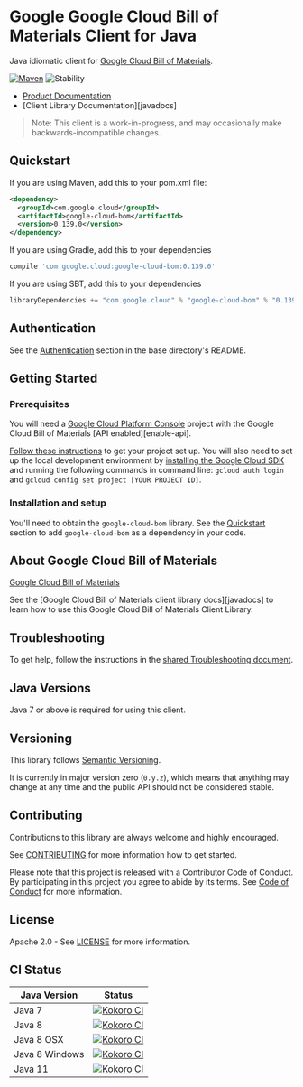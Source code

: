 # Google Google Cloud Bill of Materials Client for Java

Java idiomatic client for [Google Cloud Bill of Materials][product-docs].

[![Maven][maven-version-image]][maven-version-link]
![Stability][stability-image]

- [Product Documentation][product-docs]
- [Client Library Documentation][javadocs]

> Note: This client is a work-in-progress, and may occasionally
> make backwards-incompatible changes.

## Quickstart


If you are using Maven, add this to your pom.xml file:

```xml
<dependency>
  <groupId>com.google.cloud</groupId>
  <artifactId>google-cloud-bom</artifactId>
  <version>0.139.0</version>
</dependency>
```

[//]: # ({x-version-update-start:google-cloud-bom:released})

If you are using Gradle, add this to your dependencies
```Groovy
compile 'com.google.cloud:google-cloud-bom:0.139.0'
```
If you are using SBT, add this to your dependencies
```Scala
libraryDependencies += "com.google.cloud" % "google-cloud-bom" % "0.139.0"
```
[//]: # ({x-version-update-end})

## Authentication

See the [Authentication][authentication] section in the base directory's README.

## Getting Started

### Prerequisites

You will need a [Google Cloud Platform Console][developer-console] project with the Google Cloud Bill of Materials [API enabled][enable-api].

[Follow these instructions][create-project] to get your project set up. You will also need to set up the local development environment by
[installing the Google Cloud SDK][cloud-sdk] and running the following commands in command line:
`gcloud auth login` and `gcloud config set project [YOUR PROJECT ID]`.

### Installation and setup

You'll need to obtain the `google-cloud-bom` library.  See the [Quickstart](#quickstart) section
to add `google-cloud-bom` as a dependency in your code.

## About Google Cloud Bill of Materials


[Google Cloud Bill of Materials][product-docs] 

See the [Google Cloud Bill of Materials client library docs][javadocs] to learn how to
use this Google Cloud Bill of Materials Client Library.






## Troubleshooting

To get help, follow the instructions in the [shared Troubleshooting document][troubleshooting].

## Java Versions

Java 7 or above is required for using this client.

## Versioning


This library follows [Semantic Versioning](http://semver.org/).


It is currently in major version zero (``0.y.z``), which means that anything may change at any time
and the public API should not be considered stable.

## Contributing


Contributions to this library are always welcome and highly encouraged.

See [CONTRIBUTING][contributing] for more information how to get started.

Please note that this project is released with a Contributor Code of Conduct. By participating in
this project you agree to abide by its terms. See [Code of Conduct][code-of-conduct] for more
information.

## License

Apache 2.0 - See [LICENSE][license] for more information.

## CI Status

Java Version | Status
------------ | ------
Java 7 | [![Kokoro CI][kokoro-badge-image-1]][kokoro-badge-link-1]
Java 8 | [![Kokoro CI][kokoro-badge-image-2]][kokoro-badge-link-2]
Java 8 OSX | [![Kokoro CI][kokoro-badge-image-3]][kokoro-badge-link-3]
Java 8 Windows | [![Kokoro CI][kokoro-badge-image-4]][kokoro-badge-link-4]
Java 11 | [![Kokoro CI][kokoro-badge-image-5]][kokoro-badge-link-5]

[product-docs]: 
[javadocs]: 
[kokoro-badge-image-1]: http://storage.googleapis.com/cloud-devrel-public/java/badges/java-cloud-bom/java7.svg
[kokoro-badge-link-1]: http://storage.googleapis.com/cloud-devrel-public/java/badges/java-cloud-bom/java7.html
[kokoro-badge-image-2]: http://storage.googleapis.com/cloud-devrel-public/java/badges/java-cloud-bom/java8.svg
[kokoro-badge-link-2]: http://storage.googleapis.com/cloud-devrel-public/java/badges/java-cloud-bom/java8.html
[kokoro-badge-image-3]: http://storage.googleapis.com/cloud-devrel-public/java/badges/java-cloud-bom/java8-osx.svg
[kokoro-badge-link-3]: http://storage.googleapis.com/cloud-devrel-public/java/badges/java-cloud-bom/java8-osx.html
[kokoro-badge-image-4]: http://storage.googleapis.com/cloud-devrel-public/java/badges/java-cloud-bom/java8-win.svg
[kokoro-badge-link-4]: http://storage.googleapis.com/cloud-devrel-public/java/badges/java-cloud-bom/java8-win.html
[kokoro-badge-image-5]: http://storage.googleapis.com/cloud-devrel-public/java/badges/java-cloud-bom/java11.svg
[kokoro-badge-link-5]: http://storage.googleapis.com/cloud-devrel-public/java/badges/java-cloud-bom/java11.html
[stability-image]: https://img.shields.io/badge/stability-alpha-orange
[maven-version-image]: https://img.shields.io/maven-central/v/com.google.cloud/google-cloud-bom.svg
[maven-version-link]: https://search.maven.org/search?q=g:com.google.cloud%20AND%20a:google-cloud-bom&core=gav
[authentication]: https://github.com/googleapis/google-cloud-java#authentication
[developer-console]: https://console.developers.google.com/
[create-project]: https://cloud.google.com/resource-manager/docs/creating-managing-projects
[cloud-sdk]: https://cloud.google.com/sdk/
[troubleshooting]: https://github.com/googleapis/google-cloud-common/blob/master/troubleshooting/readme.md#troubleshooting
[contributing]: https://github.com/googleapis/java-cloud-bom/blob/master/CONTRIBUTING.md
[code-of-conduct]: https://github.com/googleapis/java-cloud-bom/blob/master/CODE_OF_CONDUCT.md#contributor-code-of-conduct
[license]: https://github.com/googleapis/java-cloud-bom/blob/master/LICENSE


[libraries-bom]: https://github.com/GoogleCloudPlatform/cloud-opensource-java/wiki/The-Google-Cloud-Platform-Libraries-BOM
[shell_img]: https://gstatic.com/cloudssh/images/open-btn.png
